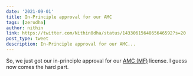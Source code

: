 ```yaml
---
date: '2021-09-01'
title: In-Principle approval for our AMC
tags: [zerodha]
author: nithin
link: https://twitter.com/Nithin0dha/status/1433061564865646592?s=20
post_type: tweet
description: In-Principle approval for our AMC... 
---
```


So, we just got our in-principle approval for our [AMC (MF)](https://twitter.com/Nithin0dha/status/1230345892663709696?s=20) license. I guess now comes the hard part.

